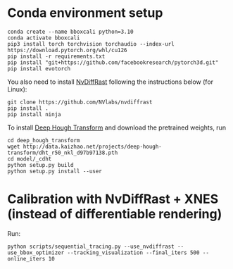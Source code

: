 # Conda environment setup

```
conda create --name bboxcali python=3.10
conda activate bboxcali
pip3 install torch torchvision torchaudio --index-url https://download.pytorch.org/whl/cu126
pip install -r requirements.txt
pip install "git+https://github.com/facebookresearch/pytorch3d.git"
pip install evotorch
```

You also need to install [NvDiffRast](https://nvlabs.github.io/nvdiffrast/) following the instructions below (for Linux):
```
git clone https://github.com/NVlabs/nvdiffrast
pip install .
pip install ninja
```

To install [Deep Hough Transform](https://github.com/Hanqer/deep-hough-transform) and download the pretrained weights, run
```
cd deep_hough_transform
wget http://data.kaizhao.net/projects/deep-hough-transform/dht_r50_nkl_d97b97138.pth
cd model/_cdht
python setup.py build 
python setup.py install --user
```

# Calibration with NvDiffRast + XNES (instead of differentiable rendering)

Run:
```
python scripts/sequential_tracing.py --use_nvdiffrast --use_bbox_optimizer --tracking_visualization --final_iters 500 --online_iters 10
```


